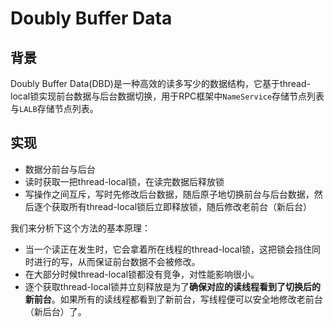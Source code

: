 # Doubly Buffer Data

## 背景

Doubly Buffer Data(DBD)是一种高效的读多写少的数据结构，它基于thread-local锁实现前台数据与后台数据切换，用于RPC框架中`NameService`存储节点列表与`LALB`存储节点列表。

## 实现
- 数据分前台与后台
- 读时获取一把thread-local锁，在读完数据后释放锁
- 写操作之间互斥，写时先修改后台数据，随后原子地切换前台与后台数据，然后逐个获取所有thread-local锁后立即释放锁，随后修改老前台（新后台）

我们来分析下这个方法的基本原理：

- 当一个读正在发生时，它会拿着所在线程的thread-local锁，这把锁会挡住同时进行的写，从而保证前台数据不会被修改。
- 在大部分时候thread-local锁都没有竞争，对性能影响很小。
- 逐个获取thread-local锁并立刻释放是为了**确保对应的读线程看到了切换后的新前台**。如果所有的读线程都看到了新前台，写线程便可以安全地修改老前台（新后台）了。